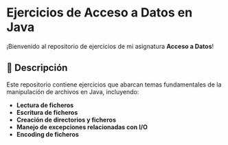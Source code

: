 # Ejercicios de Acceso a Datos en Java

¡Bienvenido al repositorio de ejercicios de mi asignatura **Acceso a Datos**!

## 📂 Descripción

Este repositorio contiene ejercicios que abarcan temas fundamentales de la manipulación de archivos en Java, incluyendo:

- **Lectura de ficheros**
- **Escritura de ficheros**
- **Creación de directorios y ficheros**
- **Manejo de excepciones relacionadas con I/O**
- **Encoding de ficheros**

